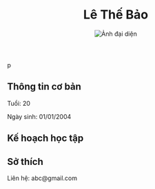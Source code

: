 
<!DOCTYPE html>
<html>
<head>
    <title>Thông tin cá nhân</title>
</head>
<body>
    <header>
        <h1>Lê Thế Bảo</h1>
        <img src="icon-la-gi.jpg" alt="Ảnh đại diện">
    </header>p
    <main>
        <section>
            <h2>Thông tin cơ bản</h2>
            <p>Tuổi: 20</p>
            <p>Ngày sinh: 01/01/2004</p>
            </section>
        <section>
            <h2>Kế hoạch học tập</h2>
            </section>
        <section>
            <h2>Sở thích</h2>
            </section>
    </main>
    <footer>
        <p>Liên hệ: abc@gmail.com</p>
    </footer>
</body>
</html>
